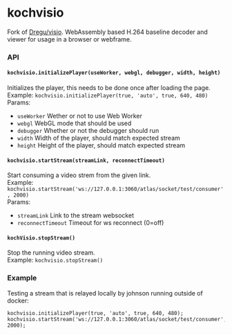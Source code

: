 # kochvisio
Fork of [Dregu/visio](https://github.com/Dregu/visio). WebAssembly based H.264 baseline decoder and viewer for usage in a browser or webframe.

### API
#### `kochvisio.initializePlayer(useWorker, webgl, debugger, width, height)`
Initializes the player, this needs to be done once after loading the page.   
Example: `kochvisio.initializePlayer(true, 'auto', true, 640, 480)`   
Params:
* `useWorker` Wether or not to use Web Worker 
* `webgl` WebGL mode that should be used
* `debugger` Whether or not the debugger should run
* `width` Width of the player, should match expected stream
* `height` Height of the player, should match expected stream

#### `kochvisio.startStream(streamLink, reconnectTimeout)`
Start consuming a video strem from the given link.    
Example: `kochvisio.startStream('ws://127.0.0.1:3060/atlas/socket/test/consumer', 2000)`    
Params:
* `streamLink` Link to the stream websocket
* `reconnectTimeout` Timeout for ws reconnect (0=off)

#### `kochVisio.stopStream()`
Stop the running video stream.    
Example: `kochvisio.stopStream()`     

### Example
Testing a stream that is relayed locally by johnson running outside of docker:
```
kochvisio.initializePlayer(true, 'auto', true, 640, 480);
kochvisio.startStream('ws://127.0.0.1:3060/atlas/socket/test/consumer', 2000);
```
